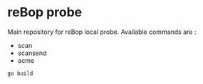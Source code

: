 # reBop probe

Main repository for reBop local probe.
Available commands are :

- scan
- scansend
- acme

```
go build
```

